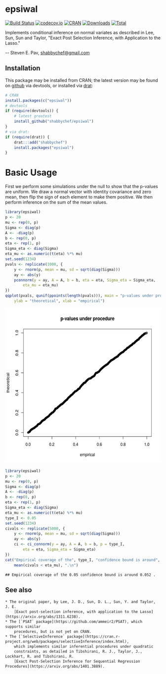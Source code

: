 

# epsiwal

[![Build Status](https://travis-ci.org/shabbychef/epsiwal.png)](https://travis-ci.org/shabbychef/epsiwal)
[![codecov.io](http://codecov.io/github/shabbychef/epsiwal/coverage.svg?branch=master)](http://codecov.io/github/shabbychef/epsiwal?branch=master)
[![CRAN](http://www.r-pkg.org/badges/version/epsiwal)](https://cran.r-project.org/package=epsiwal)
[![Downloads](http://cranlogs.r-pkg.org/badges/epsiwal?color=green)](http://www.r-pkg.org/pkg/epsiwal)
[![Total](http://cranlogs.r-pkg.org/badges/grand-total/epsiwal?color=green)](http://www.r-pkg.org/pkg/epsiwal)

Implements conditional inference on normal variates as described in 
Lee, Sun, Sun and Taylor, "Exact Post Selection Inference, with Application to the Lasso."

-- Steven E. Pav, shabbychef@gmail.com

## Installation

This package may be installed from CRAN; the latest version may be
found on [github](https://www.github.com/shabbychef/epsiwal "epsiwal")
via devtools, or installed via [drat](https://github.com/eddelbuettel/drat "drat"):


```r
# CRAN
install.packages(c("epsiwal"))
# devtools
if (require(devtools)) {
    # latest greatest
    install_github("shabbychef/epsiwal")
}
# via drat:
if (require(drat)) {
    drat:::add("shabbychef")
    install.packages("epsiwal")
}
```

# Basic Usage

First we perform some simulations under the null to show that the p-values
are uniform. We draw a normal vector with identity covariance and zero mean,
then flip the sign of each element to make them positive. We then
perform inference on the sum of the mean values. 


```r
library(epsiwal)
p <- 20
mu <- rep(0, p)
Sigma <- diag(p)
A <- -diag(p)
b <- rep(0, p)
eta <- rep(1, p)
Sigma_eta <- diag(Sigma)
eta_mu <- as.numeric(t(eta) %*% mu)
set.seed(1234)
pvals <- replicate(1000, {
    y <- rnorm(p, mean = mu, sd = sqrt(diag(Sigma)))
    ay <- abs(y)
    pconnorm(y = ay, A = A, b = b, eta = eta, Sigma_eta = Sigma_eta, 
        eta_mu = eta_mu)
})
qqplot(pvals, qunif(ppoints(length(pvals))), main = "p-values under procedure", 
    ylab = "theoretical", xlab = "empirical")
```

<img src="tools/figure/under_null_pvals-1.png" title="plot of chunk under_null_pvals" alt="plot of chunk under_null_pvals" width="600px" height="500px" />


```r
library(epsiwal)
p <- 20
mu <- rep(0, p)
Sigma <- diag(p)
A <- -diag(p)
b <- rep(0, p)
eta <- rep(1, p)
Sigma_eta <- diag(Sigma)
eta_mu <- as.numeric(t(eta) %*% mu)
type_I <- 0.05
set.seed(1234)
civals <- replicate(5000, {
    y <- rnorm(p, mean = mu, sd = sqrt(diag(Sigma)))
    ay <- abs(y)
    ci <- ci_connorm(y = ay, A = A, b = b, p = type_I, 
        eta = eta, Sigma_eta = Sigma_eta)
})
cat("Empirical coverage of the", type_I, "confidence bound is around", 
    mean(civals < eta_mu), ".\n")
```

```
## Empirical coverage of the 0.05 confidence bound is around 0.052 .
```

## See also

	* The original paper, by Lee, J. D., Sun, D. L., Sun, Y. and Taylor, J. E. 
		[Exact post-selection inference, with application to the Lasso](https://arxiv.org/abs/1311.6238).
	* The [`PSAT` package](https://github.com/ammeir2/PSAT), which supports similar
		procedures, but is not yet on CRAN.
	* The [`SelectiveInference` package](https://cran.r-project.org/web/packages/selectiveInference/index.html),
		which implements similar inferential procedures under quadratic
		constraints, as detailed in Tibshirani, R. J., Taylor, J., Lockhart, R. and Tibshirani, R. 
		[Exact Post-Selection Inference for Sequential Regression Procedures](https://arxiv.org/abs/1401.3889).

